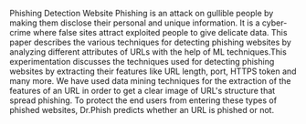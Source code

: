 
Phishing Detection Website
Phishing is an attack on gullible people by making them disclose their personal and
unique information. It is a cyber-crime where false sites attract exploited people to give delicate
data. This paper describes the various techniques for detecting phishing websites by analyzing
different attributes of URLs with the help of ML techniques.This experimentation discusses the
techniques used for detecting phishing websites by extracting their features like URL length,
port, HTTPS token and many more. We have used data mining techniques for the extraction of
the features of an URL in order to get a clear image of URL's structure that spread phishing. To
protect the end users from entering these types of phished websites, Dr.Phish predicts 
whether an URL is phished or not.
